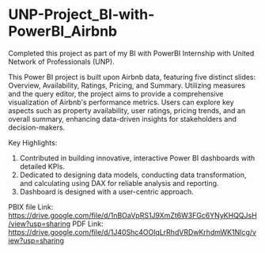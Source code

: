 # UNP-Project_BI-with-PowerBI_Airbnb

Completed this project as part of my BI with PowerBI Internship with United Network of Professionals (UNP).

This Power BI project is built upon Airbnb data, featuring five distinct slides: Overview, Availability, Ratings, Pricing, and Summary. Utilizing measures and the query editor, the project aims to provide a comprehensive visualization of Airbnb's performance metrics. Users can explore key aspects such as property availability, user ratings, pricing trends, and an overall summary, enhancing data-driven insights for stakeholders and decision-makers.

Key Highlights:

1. Contributed in building innovative, interactive Power BI dashboards with detailed KPIs.
2. Dedicated to designing data models, conducting data transformation, and calculating using DAX for reliable analysis and reporting.
3. Dashboard is designed with a user-centric approach.


PBIX file Link: https://drive.google.com/file/d/1nBOaVpRS1J9XmZt6W3FGc6YNyKHQQJsH/view?usp=sharing
PDF Link: https://drive.google.com/file/d/1J40Shc4OOlqLrRhdVRDwKrhdmWK1NIcg/view?usp=sharing
